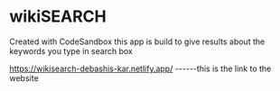 # wikiSEARCH
Created with CodeSandbox
this app is build to give results about the keywords you type in search box

https://wikisearch-debashis-kar.netlify.app/  ------this is the link to the website
